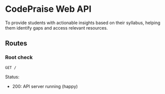 # CodePraise Web API
To provide students with actionable insights based on their syllabus, helping them identify gaps and access relevant resources.


## Routes

### Root check

`GET /`

Status:

- 200: API server running (happy)
